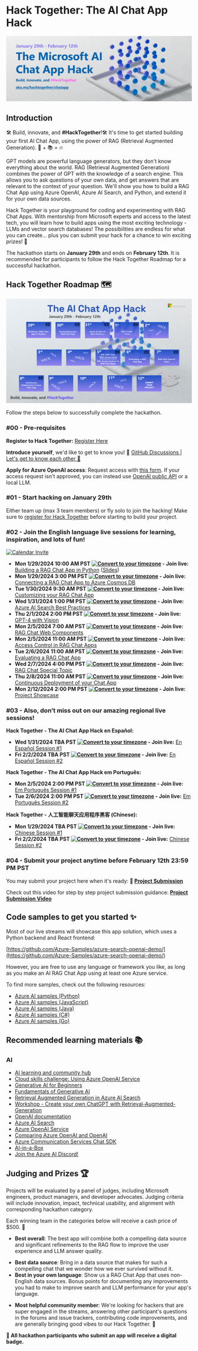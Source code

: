 # Hack Together: The AI Chat App Hack

![# Hack Together: The AI Chat App Hack](./media/Python%20Hack%20Banner%202.png)


## Introduction

🛠️ Build, innovate, and **#HackTogether**!🛠️ It's time to get started building your first AI Chat App, using the power of RAG (Retrieval Augmented Generation). 🤖 + 📚 = 🔥

GPT models are powerful language generators, but they don't know everything about the world. RAG (Retrieval Augmented Generation) combines the power of GPT with the knowledge of a search engine. This allows you to ask questions of your own data, and get answers that are relevant to the context of your question. We'll show you how to build a RAG Chat App using Azure OpenAI, Azure AI Search, and Python, and extend it for your own data sources.

Hack Together is your playground for coding and experimenting with RAG Chat Apps. With mentorship from Microsoft experts and access to the latest tech, you will learn how to build apps using the most exciting technology - LLMs and vector search databases! The possibilities are endless for what you can create... plus you can submit your hack for a chance to win exciting prizes! 🥳

The hackathon starts on **January 29th**  and ends on **February 12th**. It is recommended for participants to follow the Hack Together Roadmap for a successful hackathon.

## Hack Together Roadmap 🗺️

![AI Chat App Hack Roadmap (2)](./media/Chat%20App%20roadmap.png)

Follow the steps below to successfully complete the hackathon.

### #00 - Pre-requisites

**Register to Hack Together:** [Register Here](https://aka.ms/hacktogether/chatapp/register)

**Introduce yourself**, we'd like to get to know you! 🥳 [GitHub Discussions | Let's get to know each other 🎉](https://github.com/microsoft/AI-Chat-App-Hack/discussions)

**Apply for Azure OpenAI access**: Request access with [this form](https://aka.ms/oaiapply). If your access request isn't approved, you can instead use [OpenAI public API](https://platform.openai.com/docs/api-reference/introduction) or a local LLM.

### #01 - Start hacking on January 29th

Either team up (max 3 team members) or fly solo to join the hacking! Make sure to [register for Hack Together]([https://aka.ms/hacktogether/chatapp/register]) before starting to build your project.

### #02 - Join the English language live sessions for learning, inspiration, and lots of fun!

[![Calendar Invite](https://img.shields.io/badge/ADD%20TO%20CALENDAR-4285F4?style=for-the-badge&label=&labelColor=555555&logoColor=white&logo=googlecalendar)](https://microsoft-my.sharepoint.com/personal/joshoh_microsoft_com/_layouts/15/download.aspx?SourceUrl=%2Fpersonal%2Fjoshoh%5Fmicrosoft%5Fcom%2FDocuments%2FHack%20Together%20AI%20Chat%20App%2FChat%20App%20Calendar%2Eics)

* **Mon 1/29/2024 10:00 AM PST [![Convert to your timezone](https://img.shields.io/badge/convert_to_your_timezone_%F0%9F%8C%8D-green)](https://www.timeanddate.com/worldclock/converter.html?iso=20231120T220000&p1=1244) - Join live:** [Building a RAG Chat App in Python](https://aka.ms/hacktogether/chatapp/session1) ([Slides](https://speakerdeck.com/pamelafox/ai-chat-app-hack-building-a-rag-chat-app))
* **Mon 1/29/2024 3:00 PM PST [![Convert to your timezone](https://img.shields.io/badge/convert_to_your_timezone_%F0%9F%8C%8D-green)](https://www.timeanddate.com/worldclock/converter.html?iso=20231120T220000&p1=1244) - Join live:** [Connecting a RAG Chat App to Azure Cosmos DB](https://aka.ms/hacktogether/chatapp/session2)
* **Tue 1/30/2024 9:30 AM PST  [![Convert to your timezone](https://img.shields.io/badge/convert_to_your_timezone_%F0%9F%8C%8D-green)](https://www.timeanddate.com/worldclock/converter.html?iso=20231127T190000&p1=1244) - Join live:** [Customizing your RAG Chat App](https://aka.ms/hacktogether/chatapp/session3)
* **Wed 1/31/2024 1:00 PM PST [![Convert to your timezone](https://img.shields.io/badge/convert_to_your_timezone_%F0%9F%8C%8D-green)](https://www.timeanddate.com/worldclock/converter.html?iso=20231127T190000&p1=1244) - Join live:** [Azure AI Search Best Practices](https://aka.ms/hacktogether/chatapp/session4)
* **Thu 2/1/2024 2:00 PM PST [![Convert to your timezone](https://img.shields.io/badge/convert_to_your_timezone_%F0%9F%8C%8D-green)](https://www.timeanddate.com/worldclock/converter.html?iso=20231128T220000&p1=1244) - Join live:** [GPT-4 with Vision](https://aka.ms/hacktogether/chatapp/session5)
* **Mon 2/5/2024 7:00 AM PST [![Convert to your timezone](https://img.shields.io/badge/convert_to_your_timezone_%F0%9F%8C%8D-green)](https://www.timeanddate.com/worldclock/converter.html?iso=20231204T230000&p1=1244) - Join live:** [RAG Chat Web Components](https://aka.ms/hacktogether/chatapp/session6)
* **Mon 2/5/2024 11:00 AM PST [![Convert to your timezone](https://img.shields.io/badge/convert_to_your_timezone_%F0%9F%8C%8D-green)](https://www.timeanddate.com/worldclock/converter.html?iso=20231204T230000&p1=1244) - Join live:** [Access Control in RAG Chat Apps](https://aka.ms/hacktogether/chatapp/session7)
* **Tue 2/6/2024 11:00 AM PST [![Convert to your timezone](https://img.shields.io/badge/convert_to_your_timezone_%F0%9F%8C%8D-green)](https://www.timeanddate.com/worldclock/converter.html?iso=20231204T230000&p1=1244) - Join live:** [Evaluating a RAG Chat App](https://aka.ms/hacktogether/chatapp/session8)
* **Wed 2/7/2024 4:00 PM PST [![Convert to your timezone](https://img.shields.io/badge/convert_to_your_timezone_%F0%9F%8C%8D-green)](https://www.timeanddate.com/worldclock/converter.html?iso=20231204T230000&p1=1244) - Join live:** [RAG Chat Special Topic](https://aka.ms/hacktogether/chatapp/session9)
* **Thu 2/8/2024 11:00 AM PST [![Convert to your timezone](https://img.shields.io/badge/convert_to_your_timezone_%F0%9F%8C%8D-green)](https://www.timeanddate.com/worldclock/converter.html?iso=20231204T230000&p1=1244) - Join live:** [Continuous Deployment of your Chat App](https://aka.ms/hacktogether/chatapp/session10)
* **Mon 2/12/2024 2:00 PM PST [![Convert to your timezone](https://img.shields.io/badge/convert_to_your_timezone_%F0%9F%8C%8D-green)](https://www.timeanddate.com/worldclock/converter.html?iso=20231204T230000&p1=1244) - Join live:** [Project Showcase](https://aka.ms/hacktogether/chatapp/session11)

### #03 - Also, don’t miss out on our amazing regional live sessions!

**Hack Together - The AI Chat App Hack en Español:**
* **Wed 1/31/2024 TBA PST [![Convert to your timezone](https://img.shields.io/badge/convert_to_your_timezone_%F0%9F%8C%8D-green)](https://www.timeanddate.com/worldclock/converter.html?iso=20231204T230000&p1=1244) - Join live:** [En Español Session #1]()
* **Fri 2/2/2024 TBA PST [![Convert to your timezone](https://img.shields.io/badge/convert_to_your_timezone_%F0%9F%8C%8D-green)](https://www.timeanddate.com/worldclock/converter.html?iso=20231204T230000&p1=1244) - Join live:** [En Español Session #2]()

**Hack Together - The AI Chat App Hack em Português:**
* **Mon 2/5/2024 2:00 PM PST [![Convert to your timezone](https://img.shields.io/badge/convert_to_your_timezone_%F0%9F%8C%8D-green)](https://www.timeanddate.com/worldclock/converter.html?iso=20231204T230000&p1=1244) - Join live:** [Em Português Session #1](https://aka.ms/hacktogether/chatapp/portuguese/session1)
* **Tue 2/6/2024 2:00 PM PST [![Convert to your timezone](https://img.shields.io/badge/convert_to_your_timezone_%F0%9F%8C%8D-green)](https://www.timeanddate.com/worldclock/converter.html?iso=20231204T230000&p1=1244) - Join live:** [Em Português Session #2](https://aka.ms/hacktogether/chatapp/portuguese/session2)

**Hack Together - 人工智能聊天应用程序黑客 (Chinese):**
* **Mon 1/29/2024 TBA PST [![Convert to your timezone](https://img.shields.io/badge/convert_to_your_timezone_%F0%9F%8C%8D-green)](https://www.timeanddate.com/worldclock/converter.html?iso=20231204T230000&p1=1244) - Join live:** [Chinese Session #1]()
* **Fri 2/2/2024 TBA PST [![Convert to your timezone](https://img.shields.io/badge/convert_to_your_timezone_%F0%9F%8C%8D-green)](https://www.timeanddate.com/worldclock/converter.html?iso=20231204T230000&p1=1244) - Join live:** [Chinese Session #2]()


### #04 - Submit your project anytime before February 12th 23:59 PM PST

You may submit your project here when it's ready: **🚀 [Project Submission](https://github.com/microsoft/AI-Chat-App-Hack/issues/new)**

Check out this video for step by step project submission guidance:
**[Project Submission Video](https://github.com/microsoft/hack-together-teams/assets/3199282/572ea387-61ec-4b77-9885-23b5b2bd39bd)**


## Code samples to get you started ✨

Most of our live streams will showcase this app solution, which uses a Python backend and React frontend:

[https://github.com/Azure-Samples/azure-search-openai-demo/](https://github.com/Azure-Samples/azure-search-openai-demo/)

However, you are free to use any language or framework you like, as long as you make an AI RAG Chat App using at least one Azure service.

To find more samples, check out the following resources:

* [Azure AI samples (Python)](https://learn.microsoft.com/en-us/azure/developer/intro/azure-ai-for-developers?pivots=python)
* [Azure AI samples (JavaScript)](https://learn.microsoft.com/en-us/azure/developer/intro/azure-ai-for-developers?pivots=javascript)
* [Azure AI samples (Java)](https://learn.microsoft.com/en-us/azure/developer/intro/azure-ai-for-developers?pivots=java)
* [Azure AI samples (C#)](https://learn.microsoft.com/en-us/azure/developer/intro/azure-ai-for-developers?pivots=csharp)
* [Azure AI samples (Go)](https://learn.microsoft.com/en-us/azure/developer/intro/azure-ai-for-developers?pivots=go)


## Recommended learning materials 📚

### AI

* [AI learning and community hub](https://learn.microsoft.com/en-us/ai/)
* [Cloud skills challenge: Using Azure OpenAI Service](https://learn.microsoft.com/collections/20mirj4odnj6o)
* [Generative AI for Beginners](https://aka.ms/genai-beginners)
* [Fundamentals of Generative AI](https://learn.microsoft.com/training/paths/introduction-generative-ai/)
* [Retrieval Augmented Generation in Azure AI Search](https://learn.microsoft.com/azure/search/retrieval-augmented-generation-overview)
* [Workshop - Create your own ChatGPT with Retrieval-Augmented-Generation](https://aka.ms/ws/openai-rag)
* [OpenAI documentation](https://platform.openai.com/docs/introduction)
* [Azure AI Search](https://learn.microsoft.com/azure/search/search-what-is-azure-search)
* [Azure OpenAI Service](https://learn.microsoft.com/azure/cognitive-services/openai/overview)
* [Comparing Azure OpenAI and OpenAI](https://learn.microsoft.com/azure/cognitive-services/openai/overview#comparing-azure-openai-and-openai/)
* [Azure Communication Services Chat SDK](https://aka.ms/chathack-acs)
* [AI-in-a-Box](https://github.com/Azure/AI-in-a-Box)
* [Join the Azure AI Discord!](https://aka.ms/AzureAI/Discord)

## Judging and Prizes 🏆

Projects will be evaluated by a panel of judges, including Microsoft engineers, product managers, and developer advocates. Judging criteria will include innovation, impact, technical usability, and alignment with corresponding hackathon category.

Each winning team in the categories below will receive a cash price of $500. 💸

* **Best overall**: The best app will combine both a compelling data source and significant refinements to the RAG flow to improve the user experience and LLM answer quality.
<!-- * **Best use of GPT-4-vision**: Showcase how LLMs can help answer questions about image-heavy data sources.-->
* **Best data source**: Bring in a data source that makes for such a compelling chat that we wonder how we ever survived without it.
* **Best in your own language**: Show us a RAG Chat App that uses non-English data sources. Bonus points for documenting any improvements you had to make to improve search and LLM performance for your app's language.
<!-- * **Best open-source contribution**: Submit a pull request that improves the [primary repository](https://github.com/Azure-Samples/azure-search-openai-demo/). Consider which issues are already filed and which changes are generally helpful for all RAG chat apps. We will not necessarily merge all pull requests, but we love to see contributions.-->
* **Most helpful community member**: We're looking for hackers that are super engaged in the streams, answering other participant's questions in the forums and issue trackers, contributing code improvements, and are generally bringing good vibes to our Hack Together. 🥰

**🏅 All hackathon participants who submit an app will receive a digital badge.**
